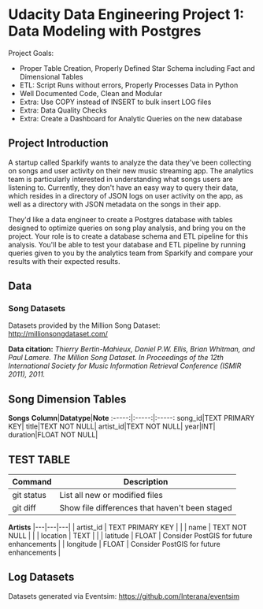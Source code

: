 # Udacity Data Engineering Project 1: Data Modeling with Postgres

Project Goals:
- Proper Table Creation, Properly Defined Star Schema including Fact and Dimensional Tables 
- ETL: Script Runs without errors, Properly Processes Data in Python 
- Well Documented Code, Clean and Modular
- Extra: Use COPY instead of INSERT to bulk insert LOG files
- Extra: Data Quality Checks
- Extra: Create a Dashboard for Analytic Queries on the new database

## Project Introduction

A startup called Sparkify wants to analyze the data they've been collecting on songs and user activity on their new music streaming app. The analytics team is particularly interested in understanding what songs users are listening to. Currently, they don't have an easy way to query their data, which resides in a directory of JSON logs on user activity on the app, as well as a directory with JSON metadata on the songs in their app.

They'd like a data engineer to create a Postgres database with tables designed to optimize queries on song play analysis, and bring you on the project. Your role is to create a database schema and ETL pipeline for this analysis. You'll be able to test your database and ETL pipeline by running queries given to you by the analytics team from Sparkify and compare your results with their expected results.

## Data
### Song Datasets
Datasets provided by the Million Song Dataset: http://millionsongdataset.com/

**Data citation:**
  *Thierry Bertin-Mahieux, Daniel P.W. Ellis, Brian Whitman, and Paul Lamere. 
  The Million Song Dataset. In Proceedings of the 12th International Society
  for Music Information Retrieval Conference (ISMIR 2011), 2011.*

## Song Dimension Tables

**Songs**
**Column**|**Datatype**|**Note**
:-----:|:-----:|:-----:
song\_id|TEXT PRIMARY KEY| 
title|TEXT NOT NULL| 
artist\_id|TEXT NOT NULL| 
year|INT| 
duration|FLOAT NOT NULL| 

## TEST TABLE

| Command | Description |
| --- | --- |
| git status | List all new or modified files |
| git diff | Show file differences that haven't been staged |

**Artists**
|---|---|---|
| artist_id | TEXT PRIMARY KEY |                                          |
| name      | TEXT NOT NULL    |                                          |
| location  | TEXT             |                                          |
| latitude  | FLOAT            | Consider PostGIS for future enhancements |
| longitude | FLOAT            | Consider PostGIS for future enhancements |


## Log Datasets
Datasets generated via Eventsim: https://github.com/Interana/eventsim



